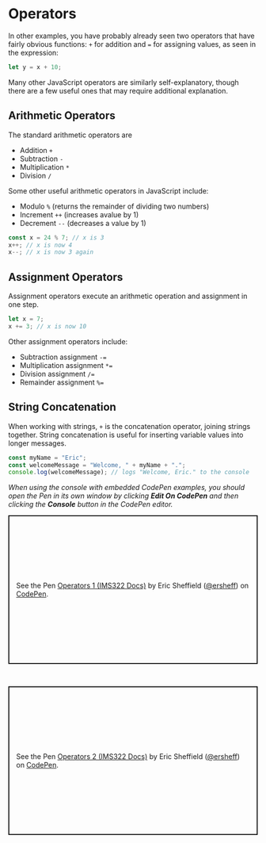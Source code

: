 # Operators

In other examples, you have probably already seen two operators that have fairly obvious functions: `+` for addition and `=` for assigning values, as seen in the expression:

```js
let y = x + 10;
```

Many other JavaScript operators are similarly self-explanatory, though there are a few useful ones that may require additional explanation.

## Arithmetic Operators

The standard arithmetic operators are

- Addition `+`
- Subtraction `-`
- Multiplication `*`
- Division `/`

Some other useful arithmetic operators in JavaScript include:

- Modulo `%` (returns the remainder of dividing two numbers)
- Increment `++` (increases avalue by 1)
- Decrement `--` (decreases a value by 1)

```js
const x = 24 % 7; // x is 3
x++; // x is now 4
x--; // x is now 3 again
```

## Assignment Operators

Assignment operators execute an arithmetic operation and assignment in one step.

```js
let x = 7;
x += 3; // x is now 10
```

Other assignment operators include:

- Subtraction assignment `-=`
- Multiplication assignment `*=`
- Division assignment `/=`
- Remainder assignment `%=`

## String Concatenation

When working with strings, `+` is the concatenation operator, joining strings together. String concatenation is useful for inserting variable values into longer messages.

```js
const myName = "Eric";
const welcomeMessage = "Welcome, " + myName + ".";
console.log(welcomeMessage); // logs "Welcome, Eric." to the console
```

_When using the console with embedded CodePen examples, you should open the Pen in its own window by clicking **Edit On CodePen** and then clicking the **Console** button in the CodePen editor._

<p class="codepen" data-height="300" data-default-tab="js" data-slug-hash="RwzgYXB" data-pen-title="Operators 1 (IMS322 Docs)" data-editable="true" data-user="ersheff" style="height: 300px; box-sizing: border-box; display: flex; align-items: center; justify-content: center; border: 2px solid; margin: 1em 0; padding: 1em;">
  <span>See the Pen <a href="https://codepen.io/ersheff/pen/RwzgYXB">
  Operators 1 (IMS322 Docs)</a> by Eric Sheffield (<a href="https://codepen.io/ersheff">@ersheff</a>)
  on <a href="https://codepen.io">CodePen</a>.</span>
</p>
<br>
<p class="codepen" data-height="300" data-default-tab="js" data-slug-hash="WNmeoZX" data-pen-title="Operators 2 (IMS322 Docs)" data-editable="true" data-user="ersheff" style="height: 300px; box-sizing: border-box; display: flex; align-items: center; justify-content: center; border: 2px solid; margin: 1em 0; padding: 1em;">
  <span>See the Pen <a href="https://codepen.io/ersheff/pen/WNmeoZX">
  Operators 2 (IMS322 Docs)</a> by Eric Sheffield (<a href="https://codepen.io/ersheff">@ersheff</a>)
  on <a href="https://codepen.io">CodePen</a>.</span>
</p>
<script async src="https://cpwebassets.codepen.io/assets/embed/ei.js"></script>
